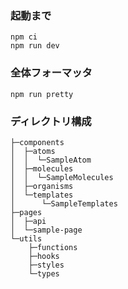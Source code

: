 ### 起動まで

```
npm ci
npm run dev
```

### 全体フォーマッタ

```
npm run pretty
```

### ディレクトリ構成

```
├─components
│  ├─atoms
│  │  └─SampleAtom
│  ├─molecules
│  │  └─SampleMolecules
│  ├─organisms
│  └─templates
│      └─SampleTemplates
├─pages
│  ├─api
│  └─sample-page
└─utils
    ├─functions
    ├─hooks
    ├─styles
    └─types
```
